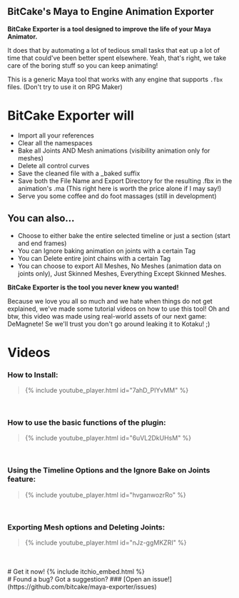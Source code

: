 ## BitCake's Maya to Engine Animation Exporter

**BitCake Exporter is a tool designed to improve the life of your Maya Animator.**

It does that by automating a lot of tedious small tasks that eat up a lot of time that could've been better spent elsewhere.
Yeah, that's right, we take care of the boring stuff so you can keep animating!

This is a generic Maya tool that works with any engine that supports `.fbx` files. (Don't try to use it on RPG Maker)

# BitCake Exporter will
- Import all your references
- Clear all the namespaces
- Bake all Joints AND Mesh animations (visibility animation only for meshes)
- Delete all control curves
- Save the cleaned file with a _baked suffix
- Save both the File Name and Export Directory for the resulting .fbx in the animation's .ma (This right here is worth the price alone if I may say!)
- Serve you some coffee and do foot massages (still in development)

## You can also...
- Choose to either bake the entire selected timeline or just a section (start and end frames)
- You can Ignore baking animation on joints with a certain Tag
- You can Delete entire joint chains with a certain Tag
- You can choose to export All Meshes, No Meshes (animation data on joints only), Just Skinned Meshes, Everything Except Skinned Meshes.

**BitCake Exporter is the tool you never knew you wanted!**

Because we love you all so much and we hate when things do not get explained, we've made some tutorial videos on how to use this tool! Oh and btw, this video was made using real-world assets of our next game: DeMagnete! Se we'll trust you don't go around leaking it to Kotaku! ;)

# Videos

### How to Install:
> {% include youtube_player.html id="7ahD_PIYvMM" %}
<br/>

### How to use the basic functions of the plugin:
> {% include youtube_player.html id="6uVL2DkUHsM" %}
<br/>

### Using the Timeline Options and the Ignore Bake on Joints feature:
> {% include youtube_player.html id="hvganwozrRo" %}
<br/>

### Exporting Mesh options and Deleting Joints:
> {% include youtube_player.html id="nJz-ggMKZRI" %}
<br/>

<br/>
# Get it now!
{% include itchio_embed.html %}

<br/>
# Found a bug? Got a suggestion?
### [Open an issue!](https://github.com/bitcake/maya-exporter/issues)
